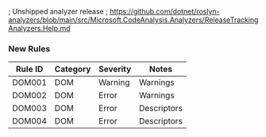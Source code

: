 ﻿; Unshipped analyzer release
; https://github.com/dotnet/roslyn-analyzers/blob/main/src/Microsoft.CodeAnalysis.Analyzers/ReleaseTrackingAnalyzers.Help.md

### New Rules

Rule ID | Category | Severity | Notes
--------|----------|----------|-------
DOM001 | DOM | Warning | Warnings
DOM002 | DOM | Error | Warnings
DOM003 | DOM | Error | Descriptors
DOM004 | DOM | Error | Descriptors